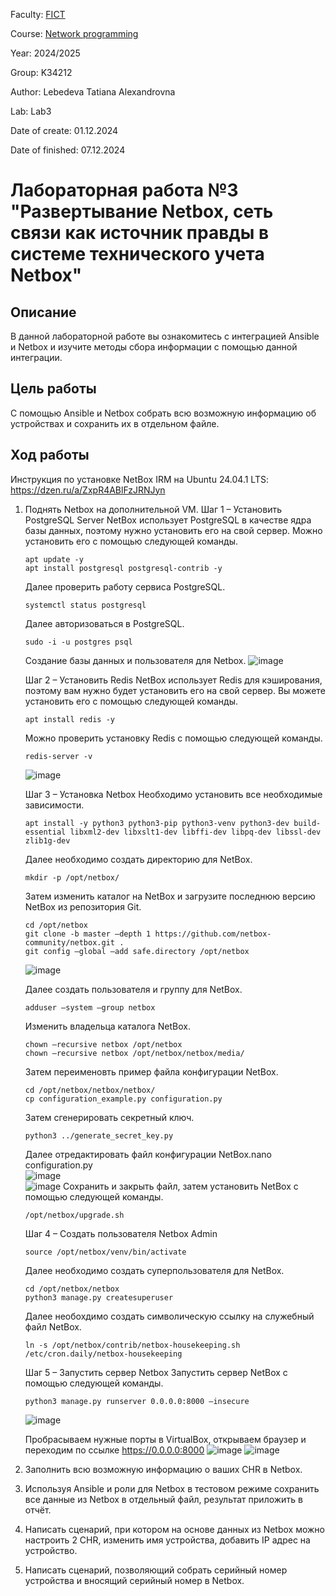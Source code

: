Faculty: [FICT](https://fict.itmo.ru)

Course: [Network programming](https://github.com/itmo-ict-faculty/network-programming)

Year: 2024/2025

Group: K34212

Author: Lebedeva Tatiana Alexandrovna

Lab: Lab3

Date of create: 01.12.2024

Date of finished: 07.12.2024

# Лабораторная работа №3 "Развертывание Netbox, сеть связи как источник правды в системе технического учета Netbox"

## Описание
В данной лабораторной работе вы ознакомитесь с интеграцией Ansible и Netbox и изучите методы сбора информации с помощью данной интеграции.

## Цель работы
С помощью Ansible и Netbox собрать всю возможную информацию об устройствах и сохранить их в отдельном файле.

## Ход работы
Инструкция по установке NetBox IRM на Ubuntu 24.04.1 LTS: https://dzen.ru/a/ZxpR4ABlFzJRNJyn    

1. Поднять Netbox на дополнительной VM.
   Шаг 1 – Установить PostgreSQL Server
   NetBox использует PostgreSQL в качестве ядра базы данных, поэтому нужно установить его на свой сервер. Можно установить его с помощью следующей команды.
   ```
   apt update -y
   apt install postgresql postgresql-contrib -y
   ```
   
   Далее проверить работу сервиса PostgreSQL.
   ```
   systemctl status postgresql
   ```
   Далее авторизоваться в PostgreSQL.
   ```
   sudo -i -u postgres psql
   ```
   Создание базы данных и пользователя для Netbox.
   ![image](https://github.com/user-attachments/assets/e580fb46-7460-4b68-bb64-7765c965d285)

   Шаг 2 – Установить Redis
   NetBox использует Redis для кэширования, поэтому вам нужно будет установить его на свой сервер. Вы можете установить его с помощью следующей команды.
   ```
   apt install redis -y
   ```
   Можно проверить установку Redis с помощью следующей команды.
   ```
   redis-server -v
   ```
   ![image](https://github.com/user-attachments/assets/b82d77d3-9149-412f-9333-af38350dc93c)

   Шаг 3 – Установка Netbox
   Необходимо установить все необходимые зависимости.
   ```
   apt install -y python3 python3-pip python3-venv python3-dev build-essential libxml2-dev libxslt1-dev libffi-dev libpq-dev libssl-dev zlib1g-dev
   ```
   Далее необходимо создать директорию для NetBox.
   ```
   mkdir -p /opt/netbox/
   ```
   Затем изменить каталог на NetBox и загрузите последнюю версию NetBox из репозитория Git.
   ```
   cd /opt/netbox
   git clone -b master —depth 1 https://github.com/netbox-community/netbox.git .
   git config —global —add safe.directory /opt/netbox
   ```
   ![image](https://github.com/user-attachments/assets/f0406f0c-fd23-49f2-a8ed-707c12872ff8)
   
   Далее создать пользователя и группу для NetBox.
   ```
   adduser —system —group netbox
   ```    
   Изменить владельца каталога NetBox.
   ```
   chown —recursive netbox /opt/netbox
   chown —recursive netbox /opt/netbox/netbox/media/
   ```
   
   Затем переименовть пример файла конфигурации NetBox.
   ```
   cd /opt/netbox/netbox/netbox/    
   cp configuration_example.py configuration.py
   ```
   Затем сгенерировать секретный ключ.
   ```
   python3 ../generate_secret_key.py   
   ```    
   Далее отредактировать файл конфигурации NetBox.nano configuration.py    
   ![image](https://github.com/user-attachments/assets/f752a06b-4c16-4019-88b6-31fc944e64cf)    
   ![image](https://github.com/user-attachments/assets/55c0ffb1-83b7-4316-8a99-c059bcafe67d)
   Сохранить и закрыть файл, затем установить NetBox с помощью следующей команды.
   ```
   /opt/netbox/upgrade.sh
   ```
   Шаг 4 – Создать пользователя Netbox Admin
   ```
   source /opt/netbox/venv/bin/activate
   ```
   Далее необходимо создать суперпользователя для NetBox.
   ```
   cd /opt/netbox/netbox
   python3 manage.py createsuperuser
   ```
   Далее необохдимо создать символическую ссылку на служебный файл NetBox.
   ```
   ln -s /opt/netbox/contrib/netbox-housekeeping.sh /etc/cron.daily/netbox-housekeeping
   ```
   
   Шаг 5 – Запустить сервер Netbox
   Запустить сервер NetBox с помощью следующей команды.
   ```
   python3 manage.py runserver 0.0.0.0:8000 —insecure
   ```
   ![image](https://github.com/user-attachments/assets/3738afd4-27c7-452a-892f-3ed19a24d73d)

   Пробрасываем нужные порты в VirtualBox, открываем браузер и переходим по ссылке https://0.0.0.0:8000
   ![image](https://github.com/user-attachments/assets/a10796c5-8e36-43e2-ba87-b1d2efd7431f)
   ![image](https://github.com/user-attachments/assets/e8a1941f-7021-4ce6-bbcf-bfb385ecb292)

3. Заполнить всю возможную информацию о ваших CHR в Netbox.
   
5. Используя Ansible и роли для Netbox в тестовом режиме сохранить все данные из Netbox в отдельный файл, результат приложить в отчёт.
   
7. Написать сценарий, при котором на основе данных из Netbox можно настроить 2 CHR, изменить имя устройства, добавить IP адрес на устройство.
   
9. Написать сценарий, позволяющий собрать серийный номер устройства и вносящий серийный номер в Netbox.
